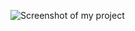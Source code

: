 
![Screenshot of my project]([https://github.com/username/repository/blob/main/screenshot.png](https://github.com/Logeshwaranr0902/contact-storage-app/blob/main/Screenshot%202024-10-06%20135200.png?raw=true))
